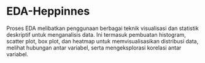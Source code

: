 # EDA-Heppinnes
Proses EDA melibatkan penggunaan berbagai teknik visualisasi dan statistik deskriptif untuk menganalisis data. Ini termasuk pembuatan histogram, scatter plot, box plot, dan heatmap untuk memvisualisasikan distribusi data, melihat hubungan antar variabel, serta mengeksplorasi korelasi antar variabel.
